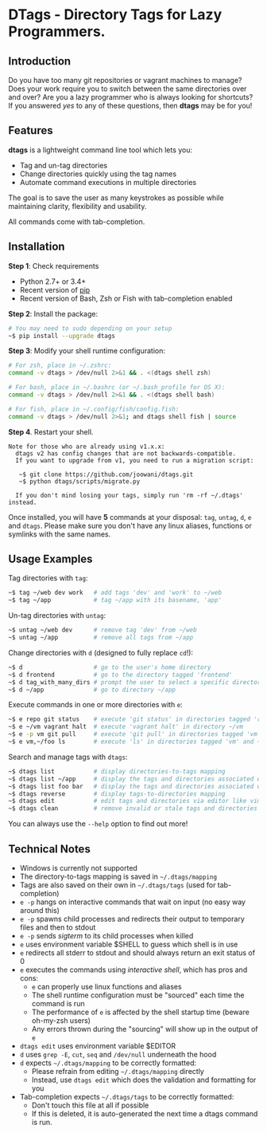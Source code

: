 # DTags - Directory Tags for Lazy Programmers. 

## Introduction

Do you have too many git repositories or vagrant machines to manage? Does your 
work require you to switch between the same directories over and over? Are you 
a lazy programmer who is always looking for shortcuts? If you answered *yes* to
any of these questions, then **dtags** may be for you!

## Features

**dtags** is a lightweight command line tool which lets you:

* Tag and un-tag directories
* Change directories quickly using the tag names
* Automate command executions in multiple directories

The goal is to save the user as many keystrokes as possible while maintaining 
clarity, flexibility and usability. 

All commands come with tab-completion.

## Installation

**Step 1**: Check requirements

* Python 2.7+ or 3.4+ 
* Recent version of [pip](https://pip.pypa.io) 
* Recent version of Bash, Zsh or Fish with tab-completion enabled

**Step 2**: Install the package:
```bash
# You may need to sudo depending on your setup
~$ pip install --upgrade dtags
```

**Step 3**: Modify your shell runtime configuration:
```bash
# For zsh, place in ~/.zshrc:
command -v dtags > /dev/null 2>&1 && . <(dtags shell zsh)

# For bash, place in ~/.bashrc (or ~/.bash_profile for OS X):
command -v dtags > /dev/null 2>&1 && . <(dtags shell bash)

# For fish, place in ~/.config/fish/config.fish:
command -v dtags > /dev/null 2>&1; and dtags shell fish | source
```

**Step 4**. Restart your shell.

    Note for those who are already using v1.x.x:
      dtags v2 has config changes that are not backwards-compatible.
      If you want to upgrade from v1, you need to run a migration script:
      
       ~$ git clone https://github.com/joowani/dtags.git
       ~$ python dtags/scripts/migrate.py
       
      If you don't mind losing your tags, simply run 'rm -rf ~/.dtags' instead.


Once installed, you will have **5** commands at your disposal: `tag`, `untag`, 
`d`, `e` and `dtags`. Please make sure you don't have any linux aliases, 
functions or symlinks with the same names.

## Usage Examples

Tag directories with `tag`:
```bash
~$ tag ~/web dev work   # add tags 'dev' and 'work' to ~/web
~$ tag ~/app            # tag ~/app with its basename, 'app'
```

Un-tag directories with `untag`:
```bash
~$ untag ~/web dev      # remove tag 'dev' from ~/web
~$ untag ~/app          # remove all tags from ~/app 
```

Change directories with `d` (designed to fully replace `cd`!):
```bash
~$ d                    # go to the user's home directory 
~$ d frontend           # go to the directory tagged 'frontend'
~$ d tag_with_many_dirs # prompt the user to select a specific directory         
~$ d ~/app              # go to directory ~/app
```

Execute commands in one or more directories with `e`:
```bash
~$ e repo git status    # execute 'git status' in directories tagged 'repo'
~$ e ~/vm vagrant halt  # execute 'vagrant halt' in directory ~/vm
~$ e -p vm git pull     # execute 'git pull' in directories tagged 'vm' in parallel
~$ e vm,~/foo ls        # execute 'ls' in directories tagged 'vm' and ~/foo
```

Search and manage tags with `dtags`:
```bash
~$ dtags list		    # display directories-to-tags mapping
~$ dtags list ~/app     # display the tags and directories associated with ~/app
~$ dtags list foo bar   # display the tags and directories associated with 'foo' or 'bar'
~$ dtags reverse        # display tags-to-directories mapping
~$ dtags edit           # edit tags and directories via editor like vim
~$ dtags clean          # remove invalid or stale tags and directories
```

You can always use the `--help` option to find out more!

## Technical Notes

* Windows is currently not supported
* The directory-to-tags mapping is saved in `~/.dtags/mapping`
* Tags are also saved on their own in `~/.dtags/tags` (used for tab-completion)
* `e -p` hangs on interactive commands that wait on input (no easy way around this)
* `e -p` spawns child processes and redirects their output to temporary files and then to stdout
* `e -p` sends *sigterm* to its child processes when killed
* `e` uses environment variable $SHELL to guess which shell is in use
* `e` redirects all stderr to stdout and should always return an exit status of 0
* `e` executes the commands using *interactive shell*, which has pros and cons:
    * `e` can properly use linux functions and aliases
    * The shell runtime configuration must be "sourced" each time the command is run
    * The performance of `e` is affected by the shell startup time (beware oh-my-zsh users)
    * Any errors thrown during the "sourcing" will show up in the output of `e`
* `dtags edit` uses environment variable $EDITOR
* `d` uses `grep -E`, `cut`, `seq` and `/dev/null` underneath the hood
* `d` expects `~/.dtags/mapping` to be correctly formatted:
    *  Please refrain from editing `~/.dtags/mapping` directly
    *  Instead, use `dtags edit` which does the validation and formatting for you
* Tab-completion expects `~/.dtags/tags` to be correctly formatted:
    * Don't touch this file at all if possible
    * If this is deleted, it is auto-generated the next time a dtags command is run.
